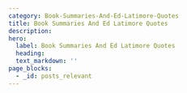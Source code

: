 ```yaml
---
category: Book-Summaries-And-Ed-Latimore-Quotes
title: Book Summaries And Ed Latimore Quotes
description:
hero:
  label: Book Summaries And Ed Latimore Quotes
  heading:
  text_markdown: ''
page_blocks:
  - _id: posts_relevant
---
```

